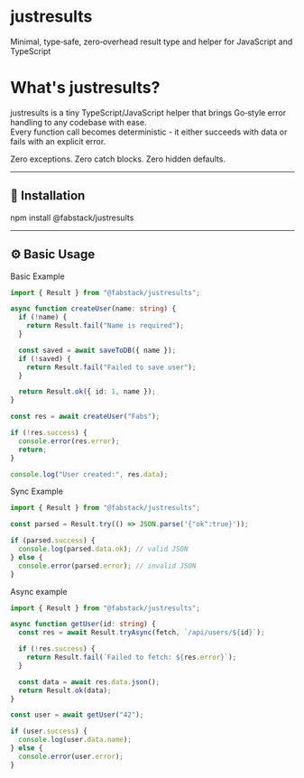 # justresults

Minimal, type‑safe, zero‑overhead result type and helper for JavaScript and TypeScript

# What's justresults?

justresults is a tiny TypeScript/JavaScript helper that brings Go‑style error handling to any codebase with ease.  
Every function call becomes deterministic - it either succeeds with data or fails with an explicit error.

Zero exceptions. Zero catch blocks. Zero hidden defaults.

---

## 🧩 Installation

npm install @fabstack/justresults

---

## ⚙️ Basic Usage

Basic Example

```ts
import { Result } from "@fabstack/justresults";

async function createUser(name: string) {
  if (!name) {
    return Result.fail("Name is required");
  }

  const saved = await saveToDB({ name });
  if (!saved) {
    return Result.fail("Failed to save user");
  }

  return Result.ok({ id: 1, name });
}

const res = await createUser("Fabs");

if (!res.success) {
  console.error(res.error);
  return;
}

console.log("User created:", res.data);
```

Sync Example

```ts
import { Result } from "@fabstack/justresults";

const parsed = Result.try(() => JSON.parse('{"ok":true}'));

if (parsed.success) {
  console.log(parsed.data.ok); // valid JSON
} else {
  console.error(parsed.error); // invalid JSON
}
```

Async example

```ts
import { Result } from "@fabstack/justresults";

async function getUser(id: string) {
  const res = await Result.tryAsync(fetch, `/api/users/${id}`);

  if (!res.success) {
    return Result.fail(`Failed to fetch: ${res.error}`);
  }

  const data = await res.data.json();
  return Result.ok(data);
}

const user = await getUser("42");

if (user.success) {
  console.log(user.data.name);
} else {
  console.error(user.error);
}
```

